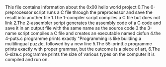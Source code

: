 This file contains information about the 0x00 hello world project
0.The 0-preprocessor script runs a C file through the preprocessor and save the result into another file
1.The 1-compiler script compiles a C file but does not link
2.The 2-assembler script generates the assembly code of a C code and save it in an output file with the same name as the source code
3.the 3-name script compiles a C file and creates an executable named cisfun
4.the 4-puts.c programme prints exactly "Programming is like building a multilingual puzzle, followed by a new line
5.The 55-printf.c programme prints exactly with proper grammar, but the outcome is a piece of art,
6.The 6-size.c programme prints the size of various types on the computer it is compiled and run on.
